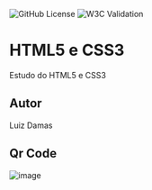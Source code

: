 ![GitHub License](https://img.shields.io/github/license/LuizDamasAmorim/site?style=flat) 
![W3C Validation](https://img.shields.io/w3c-validation/html?targetUrl=https%3A%2F%2Fluizdamasamorim.github.io%2Fsite%2F)




# HTML5 e CSS3
Estudo do HTML5 e CSS3
## Autor
Luiz Damas 

## Qr Code
![image](https://github.com/user-attachments/assets/c16854f2-55cf-4cbe-a793-7b5fb5ed8ef4)
